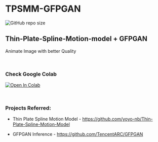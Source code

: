 # TPSMM-GFPGAN
![GitHub repo size](https://img.shields.io/github/repo-size/RiteshK-611/TPSMM-GFPGAN.svg)

## Thin-Plate-Spline-Motion-model + GFPGAN

Animate Image with better Quality

</br>

### Check Google Colab

[![Open In Colab](https://colab.research.google.com/assets/colab-badge.svg)](https://colab.research.google.com/drive/1Op_G6LQIzSSlv9TqRWl3dFGkP7TpQPmN?usp=sharing)

</br>

### Projects Referred:
- Thin Plate Spline Motion Model - https://github.com/yoyo-nb/Thin-Plate-Spline-Motion-Model

- GFPGAN Inference - https://github.com/TencentARC/GFPGAN
